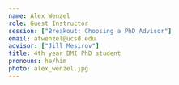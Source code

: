 ```yaml
---
name: Alex Wenzel
role: Guest Instructor
session: ["Breakout: Choosing a PhD Advisor"]
email: atwenzel@ucsd.edu
advisor: ["Jill Mesirov"]
title: 4th year BMI PhD student
pronouns: he/him
photo: alex_wenzel.jpg
---
```

